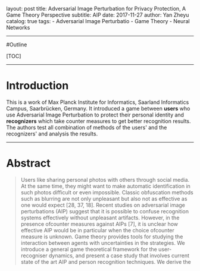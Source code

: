 layout:     post
title:      Adversarial Image Perturbation for Privacy Protection, A Game Theory Perspective
subtitle:   AIP
date:       2017-11-27
author:     Yan Zheyu
catalog: true
tags:
    - Adversarial Image Perturbatio
    - Game Theory
    - Neural Networks

---

#Outline

[TOC]

---

# Introduction
This is a work of Max Planck Institute for Informatics, Saarland Informatics Campus, Saarbrücken, Germany. It introduced a game between **users** who use Adversarial Image Perturbation to protect their personal identity and **recognizers** which take counter measures to get better recognition results. The authors test all combination of methods of the users' and the recognizers' and analysis the results.

---

# Abstract
>Users like sharing personal photos with others through social media. At the same time, they might want to make automatic identification in such photos difficult or even impossible. Classic obfuscation methods such as blurring are not only unpleasant but also not as effective as one would expect [28, 37, 18]. Recent studies on adversarial image perturbations (AIP) suggest that it is possible to confuse recognition systems effectively without unpleasant artifacts. However, in the presence ofcounter measures against AIPs [7], it is unclear how effective AIP would be in particular when the choice ofcounter measure is unknown. Game theory provides tools for studying the interaction between agents with uncertainties in the strategies. We introduce a general game theoretical framework for the user-recogniser dynamics, and present a case study that involves current state of the art AIP and person recognition techniques. We derive the optimal strategy for the user that assures an upper bound on the recognition rate independent of the recogniser’s counter measure. Code is available at https://goo.gl/hgvbNK.

---

# Related Work
>- **Privacy and computer vision:** traditional methods including *blur, darkening, camouflage glasses* are not useful when recognizers deploy CNN
- **AIP:** Intriguing properties of neural networks. In ICLR, 2014.
- **Robust classification against AIPs - pre-convnets:** A robust minimax approach to classiﬁcation. JLMR, 2003.
- **Robust classification against AIPs - simple transfer:**  Assessingthreat of adversarial examples on deep neural networks. In ICMLA, 2016. 
- **Robust AIPs against classifiers:** Real and stealthy attacks on state-of-the-art face recognition. In SIGSAC, 2016. 
- **Person recognition models:** Person recognition in personal photo collections. In ICCV, 2015. 


---

# User-Recogniser Game
## Two-Person Constant-Sum Games
The game can be seen as a Two-Person Constant-Sum Game, which means there are two players, and the sum payoffs of the players is a constant value.
We take this game as this: 

* There are two players, **user** and **recognizer**
* The **payoff** of recognizers is its accuracy (True Samples / All Samples) and **payoff** of users is 1 - accuracy. It is obvious that this game is constant-sum.

We have a theorem proposed by von Neumann, 1928:
$\displaystyle{p(\Theta ^{u\star},\Theta^{r})\leq p(\Theta ^{u\star},\Theta^{r\star})\leq p(\Theta ^{u},\Theta^{r\star}) \ \ \ \forall \Theta ^{u},\Theta^{r}}$

In this case p is **payoff** of the recognizer, $\Theta^u$ is the **strategy space** of user and $\Theta^r$ is the **strategy space** of recognizer. The followed $\star$ denotes the best **strategy space** for the players.

## Game Features
* **Fixed Model.** We assume that U and R use a fixed model $\displaystyle{f}$. 
* **Known model**  Each player is aware that the opponent uses $\displaystyle{f}$. *It is reasonable because users and recognizers often use know models and all models based on convnet are similar.*
* **Payoff** R's payoff is the recognition rate on the test set:
$\displaystyle{p_{ij} = \mathop{\mathbb P} \limits_{(\hat x,\hat y)\thicksim D}\Big[\mathop{\arg \max}\limits_y f^y(n_j(r_i(\hat x)))=\hat y \Big ]}$
* **User's strategy space $\Theta^u$.** We consider additive perturbations such that for an input x
$\displaystyle{r_i(x)=x+t(x), \ \ \ \ ||t(x)||_2\leq \epsilon}$
These perturbations are frequently referred to as adversarial image perturbations (AIPs).
* **Recognizer's strategy space $\Theta^r$.** We use translation (T), Gaussian additive noise (N), blurring (B), and cropping & re-sizing (C).

# Adversarial Image Perturbation Strategies
All Adversarial Image Perturbation Strategies can be seen as:
$\displaystyle{\mathop{\max}\limits_t \mathcal L(f(x+t),y) \ \ \ \ \ \ s.t ||t||_2\leq \epsilon}$

where x is the input image and y is the ground truth label; the loss function $\mathcal{L}$ is to be specified.
## Existing AIP methods
* **Fast Gradient Vector:**  $\mathcal{L} = -\log \hat f^y$, $t^\star = -\gamma\nabla\mathcal{L}$
* **Fast Gradient Sign:**  $\mathcal{L} = -\log \hat f^y$, $t^\star = -\gamma\  sign (\nabla\mathcal{L})$
* **Gradient Ascent:** starts from $t^{(0)}=0$ and perform $K$ times for $t^{(m+1)} = t^{(m)}- \gamma \nabla \mathcal{L} (x+t^{(m)})$ for $m = 0, ... ,K$
* **Basic Iterative**  BI is identical to GA, except that $\nabla\mathcal{L}$ is replaced with $sign (\nabla\mathcal{L})$.
* **DeepFool** DF algorithm solves the objective:
$\displaystyle{\min\limits_t ||t||_2\ \ \ \ \ s.t. \mathop{\arg \max}\limits_y f^y(x+t)\neq y}$

## AIP methods proposed by the author
### Gradient Ascent – Maximal Among Non-GT 
Approximate $c\thickapprox y^\star:=\mathop{\arg \min}\limits_{y'\neq y}f^{y'}$. The authors set the loss function as $\mathcal{L}= f^{y^\star}-f^y$, and perform gradient ascent with a fixed step size γ for K iterations. A $y^\star$ can be found.

### Vaccination against image processing
Since several image processing method are used as counter strategies in recognition, vaccination is needed.
The method is simple but useful. For countering an AIP-neutralising image processing technique $n_j$, the authors consider including the image processing step in the loss function: $\mathcal L(n_j(x + t))$.

# Image Processing Used in Recognizers
* **Proc:**  Even before R’s image processing strategies take place, the perturbed image needs to be (1) re-sized to the original image (from the network input sizes) and (2) quantised to integer values (e.g. 24-bit true color).
The authors denote the above two basic processing steps as Proc.
* **Translation:** translation by a random offset within 10% of the image side lengths.
* **Noise:** adds iid Gaussian noise with variance $σ^2$ = $10^2$. 
* **Blur:** B blurs with Gaussian kernel of width chosen from {1, 3, 5, 7, 9} uniformly at random.
* **Crop:** crops with a random offset within 10% of the image side lengths and re-sizes back to the original.

# Results of the Experiment
This chart shows the accuracy (%) of recognizers in different image processing methods Vs vaccinations. The accuracy varies in different combination of strategies, so analysis based on game theory is needed.
|User $\Theta^u$|Proc|T|N|B|C|TBNC|
|:-----:|:----:|:----:|:----:|:----:|:----:|:----:|
|GAMAN|4.0|6.6|15.0|22.2|16.7|9.9|
|/T|2.5|2.3|11.6|18.5|7.2|4.9|
|/N|5.8|7.6|4.6|23.6|16.6|9.1|
|/B|0.4|0.8|8.6|5.8|3.1|1.4|
|/C|2.6|2.2|11.8|18.1|3.4|4.3|
|/TNBC|0.7|0.9|5.2|9.5|3.2|2.0|

Situations followed shoulde be considered:
* Optimal deterministic strategy.
* Optimal random strategy.
* Knowledge on R’s strategy. 
* Limited knowledge on $\Theta ^r$.

# Conclusion
> In this work, we have constructed a game theoretical framework to study a system with two players, user U and recogniser R, with antagonistic goals (dis-/enable recognition). We have examined existing and new adversarial image perturbation (AIP) techniques for U. As a case study of the framework, we have presented a game theoretical analysis of the privacy guarantees for a social media user, assuming strategy spaces that include the state of the art AIPs and person recognition techniques.

---
# Reference
1. [Adversarial Image Perturbation for Privacy Protection -- A Game Theory Perspective](https://arxiv.org/pdf/1703.09471)

